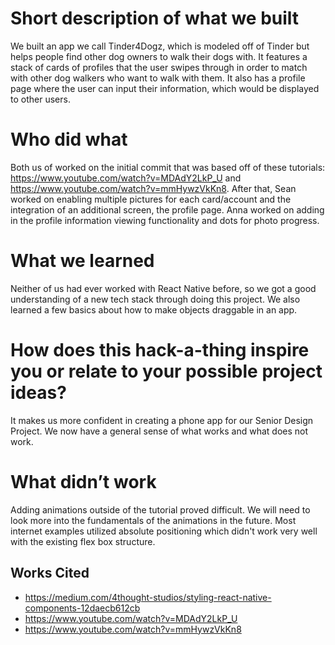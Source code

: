# Short description of what we built
We built an app we call Tinder4Dogz, which is modeled off of Tinder but helps people find other dog owners to walk their dogs with. It features a stack of cards of profiles that the user swipes through in order to match with other dog walkers who want to walk with them. It also has a profile page where the user can input their information, which would be displayed to other users. 
# Who did what
Both us of worked on the initial commit that was based off of these tutorials: https://www.youtube.com/watch?v=MDAdY2LkP_U and https://www.youtube.com/watch?v=mmHywzVkKn8. After that, Sean worked on enabling multiple pictures for each card/account and the integration of an additional screen, the profile page. Anna worked on adding in the profile information viewing functionality and dots for photo progress. 
# What we learned
Neither of us had ever worked with React Native before, so we got a good understanding of a new tech stack through doing this project. We also learned a few basics about how to make objects draggable in an app.
# How does this hack-a-thing inspire you or relate to your possible project ideas?
It makes us more confident in creating a phone app for our Senior Design Project. We now have a general sense of what works and what does not work.
# What didn’t work
Adding animations outside of the tutorial proved difficult. We will need to look more into the fundamentals of the animations in the future. Most internet examples utilized absolute positioning which didn't work very well with the existing flex box structure.

## Works Cited
* https://medium.com/4thought-studios/styling-react-native-components-12daecb612cb
* https://www.youtube.com/watch?v=MDAdY2LkP_U
* https://www.youtube.com/watch?v=mmHywzVkKn8
